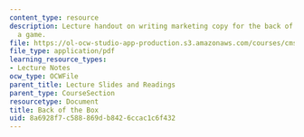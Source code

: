 ```yaml
---
content_type: resource
description: Lecture handout on writing marketing copy for the back of the box of
  a game.
file: https://ol-ocw-studio-app-production.s3.amazonaws.com/courses/cms-611j-creating-video-games-fall-2014/8a6928f7c588869db8426ccac1c6f432_MITCMS_611JF14_Back_Of_Box.pdf
file_type: application/pdf
learning_resource_types:
- Lecture Notes
ocw_type: OCWFile
parent_title: Lecture Slides and Readings
parent_type: CourseSection
resourcetype: Document
title: Back of the Box
uid: 8a6928f7-c588-869d-b842-6ccac1c6f432
---
```

